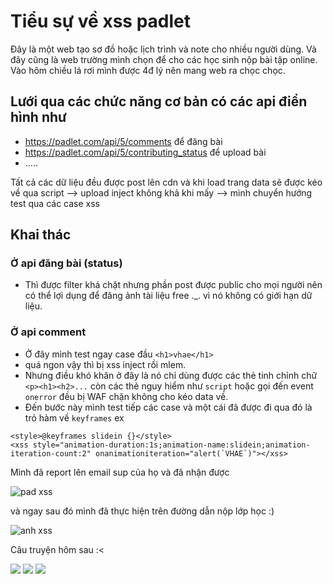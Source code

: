 # Tiểu sự về xss padlet

Đây là một web tạo sơ đồ hoặc lịch trình và note cho nhiều người dùng.
Và đây cũng là web trường mình chọn để cho các học sinh nộp bài tập online.
Vào hôm chiều lá rơi mình được 4đ lý nên mang web ra chọc chọc.
## Lưới qua các chức năng cơ bản có các api điển hình như

 - https://padlet.com/api/5/comments để đăng bài
 - https://padlet.com/api/5/contributing_status để upload bài
 - .....

Tất cả các dữ liệu đều được post lên cdn và khi load trang data sẽ được kéo về qua script 
--> upload inject không khả khi mấy 
--> mình chuyển hướng test qua các case xss

## Khai thác

### Ở api đăng bài (status) 

- Thì được filter khá chặt nhưng phần post được public cho mọi người nên có thể lợi dụng để đăng ảnh tài liệu free ._. vì nó không có giới hạn dữ liệu.

### Ở api comment

- Ở đây mình test ngay case đầu
`<h1>vhae</h1>`
- quá ngon vậy thì bị xss inject rồi mlem.
- Nhưng điều khó khăn ở đây là nó chỉ dùng được các thẻ tinh chỉnh chữ 
`<p><h1><h2>...` còn các thẻ nguy hiểm như `script` hoặc gọi đến event `onerror` đều bị WAF chặn không cho kéo data về.
- Đến bước này mình test tiếp các case và một cái đã được đi qua đó là trỏ hàm về `keyframes`
ex 
```
<style>@keyframes slidein {}</style>
<xss style="animation-duration:1s;animation-name:slidein;animation-iteration-count:2" onanimationiteration="alert(`VHAE`)"></xss>
```

Mình đã report lên email sup của họ và đã nhận được 

![pad xss](pad.png)

và ngay sau đó mình đã thực hiện trên đường dẫn nộp lớp học :) 

![anh xss](car.png)

Câu truyện hôm sau :<

![](cogiao.png)
![](voz.png)
![](xinloi.png)